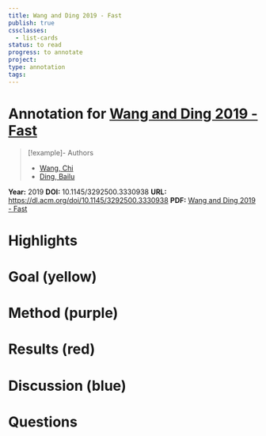 ```yaml
---
title: Wang and Ding 2019 - Fast
publish: true
cssclasses:
  - list-cards
status: to read
progress: to annotate
project:
type: annotation
tags:
---
```

# Annotation for [Wang and Ding 2019 - Fast](Papers/References/Wang%20and%20Ding%202019%20-%20Fast)

> [!example]- Authors
> - [Wang, Chi](Wang%2C%20Chi)
> - [Ding, Bailu](Ding%2C%20Bailu)

**Year:** 2019
**DOI:** 10.1145/3292500.3330938
**URL:** https://dl.acm.org/doi/10.1145/3292500.3330938
**PDF:** [Wang and Ding 2019 - Fast](Papers/PDFs/Wang%20and%20Ding%202019%20-%20Fast%20Approximation%20of%20Empirical%20Entropy%20via%20Subsampling.pdf)

# Highlights


# Goal (yellow)


# Method (purple)


# Results (red)


# Discussion (blue)


# Questions

